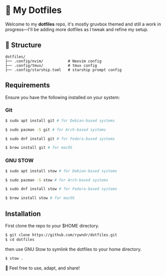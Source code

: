 # 🦊 My Dotfiles

Welcome to my **dotfiles** repo, it's mostly gruvbox themed and still a work in progress—I'll be adding more dotfiles as I tweak and refine my setup.

## 📂 Structure

```plaintext
dotfiles/
├── .config/nvim/           # Neovim config
├── .config/tmux/           # tmux config
├── .config/starship.toml   # starship prompt config
```

## Requirements

Ensure you have the following installed on your system:

### Git

```bash
$ sudo apt install git # for Debian-based systems

$ sudo pacman -S git # for Arch-based systems

$ sudo dnf install git # for Fedora-based systems

$ brew install git # for macOS
```

### GNU STOW

```bash
$ sudo apt install stow # for Debian-based systems

$ sudo pacman -S stow # for Arch-based systems

$ sudo dnf install stow # for Fedora-based systems

$ brew install stow # for macOS
```

## Installation

First clone the repo to your $HOME directory.

```bash
$ git clone https://github.com/rywndr/dotfiles.git
$ cd dotfiles
```

then use GNU Stow to symlink the dotfiles to your home directory.

```bash
$ stow .
```

📝 Feel free to use, adapt, and share!
